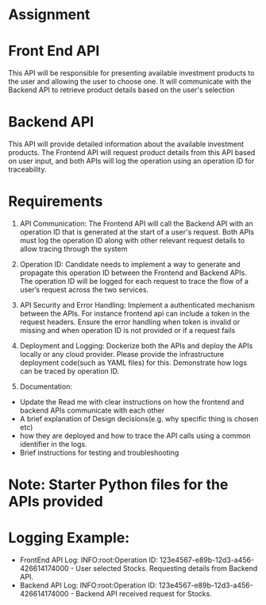 # Assignment

# Front End API
This API will be responsible for presenting available investment products to the user and allowing the user to choose one. 
It will communicate with the Backend API to retrieve product details based on the user's selection

# Backend API
This API will provide detailed information about the available investment products. The Frontend API will request product details from this API based on user input, and both APIs will log the operation using an operation ID for traceability.

# Requirements
1. API Communication: The Frontend API will call the Backend API with an operation ID that is generated at the start of a user's request. Both APIs must log the operation ID along with other relevant request details to allow tracing through the system

2. Operation ID: Candidate needs to implement a way to generate and propagate this operation ID between the Frontend and Backend APIs. The operation ID will be logged for each request to trace the flow of a user’s request across the two services.

3. API Security and Error Handling: Implement a authenticated mechanism between the APIs. For instance frontend api can include a token in the request headers. Ensure the error handling when token is invalid or missing and when operation ID is not provided or if a request fails

4. Deployment and Logging: Dockerize both the APIs and deploy the APIs locally or any cloud provider. Please provide the infrastructure deployment code(such as YAML files) for this. Demonstrate how logs can be traced by operation ID.

5. Documentation: 
- Update the Read me with clear instructions on how the frontend and backend APIs communicate with each other
- A brief explanation of Design decisions(e.g. why specific thing is chosen etc)
- how they are deployed and how to trace the API calls using a common identifier in the logs.
- Brief instructions for testing and troubleshooting

# Note: Starter Python files for the APIs provided

# Logging Example:
- FrontEnd API Log: 
INFO:root:Operation ID: 123e4567-e89b-12d3-a456-426614174000 - User selected Stocks. Requesting details from Backend API.
- Backend API Log: 
INFO:root:Operation ID: 123e4567-e89b-12d3-a456-426614174000 - Backend API received request for Stocks.


